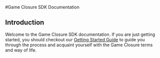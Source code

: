 #Game Closure SDK Documentation

## Introduction

Welcome to the Game Closure SDK documentation. If you are just getting started, you should
checkout our [Getting Started Guide]() to guide you through the process and acquaint yourself
with the Game Closure terms and way of life.


